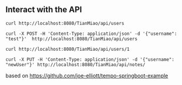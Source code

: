 ## Interact with the API
`curl http://localhost:8080/TianMiao/api/users`

`curl -X POST -H 'Content-Type: application/json' -d '{"username": "test"}'  http://localhost:8080/TianMiao/api/users`

`curl http://localhost:8080/TianMiao/api/users/1`

`curl -X PUT -H 'Content-Type: application/json' -d '{"username": "newUser"}' http://localhost:8080/TianMiao/api/notes/`


based on https://github.com/joe-elliott/tempo-springboot-example